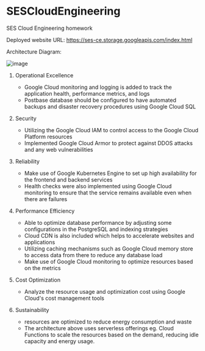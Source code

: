 # SESCloudEngineering
SES Cloud Engineering homework

Deployed website URL: https://ses-ce.storage.googleapis.com/index.html

Architecture Diagram: 

![image](https://github.com/nictkw/SESCloudEngineering/assets/57402933/c4834e7a-719f-4c2f-8a51-52d376fe5d13)


1. Operational Excellence
   - Google Cloud monitoring and logging is added to track the application health, performance metrics, and logs
   - Postbase database should be configured to have automated backups and disaster recovery procedures using Google Cloud SQL

3. Security
   - Utilizing the Google Cloud IAM to control access to the Google Cloud Platform resources
   - Implemented Google Cloud Armor to protect against DDOS attacks and any web vulnerabilities
  
4. Reliability
   - Make use of Google Kubernetes Engine to set up high availability for the frontend and backend services
   - Health checks were also implemented using Google Cloud monitoring to ensure that the service remains available even when there are failures
     
6. Performance Efficiency
   - Able to optimize database performance by adjusting some configurations in the PostgreSQL and indexing strategies
   - Cloud CDN is also included which helps to accelerate websites and applications
   - Utilizing caching mechanisms such as Google Cloud memory store to access data from there to reduce any database load
   - Make use of Google Cloud monitoring to optimize resources based on the metrics
  
8. Cost Optimization
   - Analyze the resource usage and optimization cost using Google Cloud's cost management tools
     
10. Sustainability
    - resources are optimized to reduce energy consumption and waste
    - The architecture above uses serverless offerings eg. Cloud Functions to scale the resources based on the demand, reducing idle capacity and energy usage.

